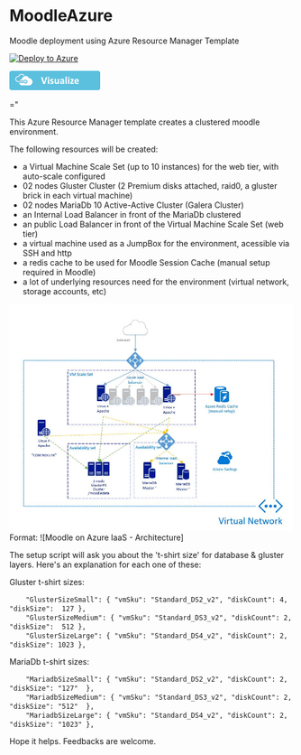 # MoodleAzure
Moodle deployment using Azure Resource Manager Template

[![Deploy to Azure](http://azuredeploy.net/deploybutton.png)](https://portal.azure.com/#create/Microsoft.Template/uri/https%3A%2F%2Fraw.githubusercontent.com%2Fpateixei%2FMoodleAzure%2Fv2%2Fazuredeploy.json)

[![Visualize](https://raw.githubusercontent.com/Azure/azure-quickstart-templates/master/1-CONTRIBUTION-GUIDE/images/visualizebutton.png)](http://armviz.io/#/?load=https%3A%2F%2Fraw.githubusercontent.com%2Fpateixei%2FMoodleAzure%2Fv2%2Fazuredeploy.json)


=" 

This Azure Resource Manager template creates a clustered moodle environment. 

The following resources will be created:

- a Virtual Machine Scale Set (up to 10 instances) for the web tier, with auto-scale configured
- 02 nodes Gluster Cluster  (2 Premium disks attached, raid0, a gluster brick in each virtual machine)
- 02 nodes MariaDb 10 Active-Active Cluster (Galera Cluster)
- an Internal Load Balancer in front of the MariaDb clustered
- an public Load Balancer in front of the Virtual Machine Scale Set (web tier)
- a virtual machine used as a JumpBox for the environment, acessible via SSH and http
- a redis cache to be used for Moodle Session Cache (manual setup required in Moodle)
- a lot of underlying resources need for the environment (virtual network, storage accounts, etc)

![Moodle On Azure](/images/moodle-on-azure.jpg)
Format: ![Moodle on Azure IaaS - Architecture]

The setup script will ask you about the 't-shirt size' for database & gluster layers.
Here's an explanation for each one of these: 

Gluster t-shirt sizes: 

		"GlusterSizeSmall":	{ "vmSku": "Standard_DS2_v2", "diskCount": 4, "diskSize":  127 }, 
		"GlusterSizeMedium": { "vmSku": "Standard_DS3_v2", "diskCount": 2, "diskSize":  512 }, 
		"GlusterSizeLarge":	{ "vmSku": "Standard_DS4_v2", "diskCount": 2, "diskSize": 1023 },

MariaDb t-shirt sizes: 

		"MariadbSizeSmall":	{ "vmSku": "Standard_DS2_v2", "diskCount": 2, "diskSize": "127"  },
		"MariadbSizeMedium": { "vmSku": "Standard_DS3_v2", "diskCount": 2, "diskSize": "512"  },
		"MariadbSizeLarge":	{ "vmSku": "Standard_DS4_v2", "diskCount": 2, "diskSize": "1023" },

Hope it helps.
Feedbacks are welcome.


